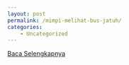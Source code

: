 ```yaml
---
layout: post
permalink: /mimpi-melihat-bus-jatuh/
categories:
    - Uncategorized
---
```


[Baca Selengkapnya](/09)